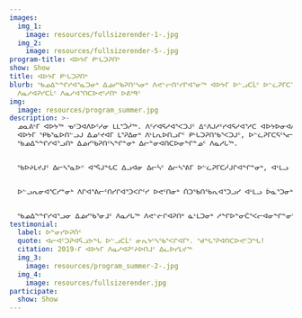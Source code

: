 ```yaml
---
images:
  img_1:
    image: resources/fullsizerender-1-.jpg
  img_2:
    image: resources/fullsizerender-5-.jpg
program-title: ᐊᐅᔭᒥ ᑭᒡᒐᑐᕈᑎᒃ
show: Show
title: ᐊᐅᔭᒥ ᑭᒡᒐᑐᕈᑎᒃ
blurb: ᖃᓄᐃᖕᖏᓯᐊᕐᓇᑐᓂᒃ ᐃᓅᓯᖃᕈᑎᑦᓴᓂᒃ ᐱᕙᓪᓕᑎᑦᓯᒋᐊᕐᓂᖅ ᐊᐅᔭᒥ ᐅᓪᓗᑕᒫᑦ ᐅᓪᓛᕈᒥᑕᕐᑎᓯᓂᖃᕐᐸᑎᓗᒍ ᐊᒻᒪᓗ
  ᐱᓇᓱᐊᕈᓯᑕᒫᑦ ᐱᓇᓱᐊᕐᑎᑕᐅᕙᑦᓱᑎᒃ ᐅᕕᒃᑫᑦ
img:
  image: resources/program_summer.jpg
description: >-
  ᓄᓇᕕᒻᒥ ᐊᐅᔭᖅ ᓀᑦᑐᐊᐱᐅᑦᓱᓂ ᒪᒪᕐᑑᓲᖅ. ᐱᑦᓯᐊᕋᓱᐊᕐᐸᑐᒍᑦ ᐃᑉᐱᒍᓱᑦᓯᐊᕋᓱᐊᕐᓱᑕ ᐊᐅᔭᐅᓂᐊᐱᖓᓂ ᐊᓕᐊᒋᑦᓱᒍ!
  ᐊᐅᔭᒥ ᕿᑲᕐᓇᐅᑎᓪᓗᒍ ᐃᓄᑦᔪᐊᒥ ᒪᕐᕈᐃᓂᒃ ᐱᒻᒪᕆᐅᑎᓗᒋᑦ ᑭᒡᒐᑐᕈᑎᖃᕐᐸᑐᒍᑦ, ᐅᓪᓛᕈᒥᑕᕋᑦᓴᓕᐅᕐᓂᖅ ᐊᒻᒪᓗ ᐅᕕᒃᑫᑦ
  ᖃᓄᐃᖕᖏᓯᐊᕐᓗᑎᒃ ᐃᓅᓯᖃᕈᑎᑦᓴᖏᓐᓂᒃ ᐃᓕᓐᓂᐊᑎᑕᐅᓂᖏᓐᓄᑦ ᐱᓇᓱᒐᖅ.   


  ᖃᐅᔨᒪᔪᒍᑦ ᐃᓕᓴᕐᓇᐅᑉ ᐊᕐᕌᒍᖓᑕ ᐃᓗᐊᓂ ᐃᓕᓵᑦ ᐃᓕᓴᕐᕕᒥ ᐅᓪᓛᕈᒥᑕᓲᒍᒋᐊᖏᓐᓂᒃ, ᐊᒻᒪᓗ ᑌᒣᓲᒍᒐᒥᒃ ᐊᐅᔭᐅᓕᕐᒪᑦ ᑭᓪᓕᖃᓲᑦ ᓂᕆᔭᑦᓭᓘᕐᓂᓴᐅᑦᓱᑎᒃ. ᐅᓪᓛᕈᒥᑕᕐᑎᓯᓂᖅ ᓄᐃᑕᐅᓯᒪᔪᖅ ᑖᒃᑯᐊ ᐱᑦᔪᑎᒋᑦᓱᒋᑦ ᓂᕆᑎᑕᐅᕙᑦᑎᓗᒋᑦ ᐆᓇᕐᑐᓂᒃ ᐅᓪᓛᕈᒥᑕᕐᑎᓱᒋᑦ 9-ᒥᑦ 11-ᒧᑦ ᐃᓘᓐᓇᖏᑦ ᓄᓇᓕᒥᐅᑦ.


  ᐅᓪᓗᕆᓂᐊᕐᑕᓯᓐᓂᒃ ᐱᒋᐊᕐᕕᓕᑦᑎᓯᒋᐊᕐᑐᐸᒋᑦᓯ ᐅᕙᑦᑎᓂᒃ ᑏᑐᖃᑎᖃᕆᐊᕐᑐᓗᓯ ᐊᒻᒪᓗ ᐆᓇᕐᑐᓂᒃ ᓂᕆᒋᐊᕐᑐᓗᓯ. 


  ᖃᓄᐃᖕᖏᓯᐊᕐᓗᓂ ᐃᓅᓯᖃᕐᓂᒧᑦ ᐱᓇᓱᒐᖅ ᐱᕙᓪᓖᒋᐊᕈᑎᒃ ᓈᒻᒪᑐᓂᒃ ᓱᖏᐅᓐᓂᑖᕐᐸᓕᐊᓂᖏᓐᓂᒃ ᐃᓄᑦᔪᐊᒥᐅᑦ ᐅᕕᒃᑫᑦ. ᒪᓂᔨᓲᒍᔪᒍᑦ ᐅᕕᒃᑲᓄᑦ ᐱᓇᓱᐊᕈᓯᑕᒫᑦ ᓱᖃᑦᓯᑎᑦᓱᒋᑦ ᐊᒻᒪᓗ ᑎᒥᒧᑦ ᐱᐅᔪᓂᒃ ᓂᕆᒻᒫᑎᑦᓱᒋᑦ ᐊᐅᔭᓕᒫᖅ. ᓱᖃᑦᓯᑎᑦᓯᒍᑎᐅᓲᑦ ᑎᒥᒥᒍᑦ ᐱᖕᖑᐊᑐᑦ ᐱᓕᐅᑎᑦᓱᑎᒃ, ᓂᕐᓯᐅᓂᖅ, ᐱᕈᕐᓰᓂᖅ ᐊᒻᒪᓗ ᓄᓇᓕᐊᕐᓂᖅ. ᐃᓚᐅᒍᒪᒍᕕᑦ ᑕᑯᒐᓱᐊᕐᐸᒍᒃ Facebook-ᕗᑦ ᖃᐅᔨᒪᖃᑦᑕᓂᐊᕋᕕᑦ ᓱᔪᖃᕐᓂᐊᒪᖔᑦ ᐃᓘᓐᓀᓂ ᓱᖃᑦᓯᑎᑦᓯᒍᑎᑦᑎᓂᒃ ᖃᖓᓗ ᐊᑑᑎᔪᑦᓴᐅᒪᖔᑕ ᖃᐅᔨᓗᑎᑦ.
testimonial:
  label: ᐅᓐᓂᓯᐅᕈᑏᑦ
  quote: ᐊᓕᐊᑦᑐᕈᐊᕌᓘᕗᖓ ᐅᓪᓗᑕᒫᑦ ᓂᕆᔭᑦᓴᖃᕐᐸᒋᐊᒥᒃ. ᖁᖓᕐᕈᐊᑎᑕᐅᕙᑦᑐᖓ!
  citation: 2019-ᒥ ᐊᐅᔭᒥ ᐱᓇᓱᐊᕈᑦᔨᐅᑎᒧᑦ ᐃᓚᐅᓯᒪᔪᖅ
  img_3:
    image: resources/program_summer-2-.jpg
  img_4:
    image: resources/fullsizerender.jpg
participate:
  show: Show
---
```

